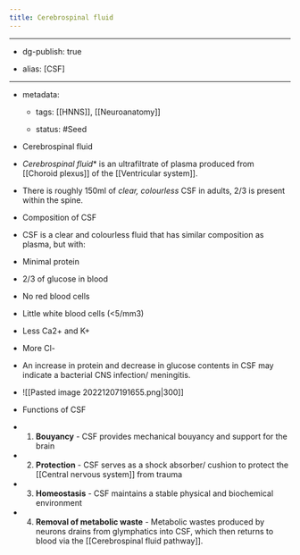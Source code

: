 ```yaml
---
title: Cerebrospinal fluid
---
```


- --

- dg-publish: true

- alias: [CSF]

- --

- metadata:
	 - tags: [[HNNS]], [[Neuroanatomy]]

	 - status: #Seed 

- Cerebrospinal fluid

- *Cerebrospinal fluid** is an ultrafiltrate of plasma produced from [[Choroid plexus]] of the [[Ventricular system]].

- There is roughly 150ml of *clear, colourless* CSF in adults, 2/3 is present within the spine.

- Composition of CSF

- CSF is a clear and colourless fluid that has similar composition as plasma, but with:

- Minimal protein

- 2/3 of glucose in blood

- No red blood cells

- Little white blood cells (<5/mm3)

- Less Ca2+ and K+

- More Cl-

- An increase in protein and decrease in glucose contents in CSF may indicate a bacterial CNS infection/ meningitis.

- ![[Pasted image 20221207191655.png|300]]

- Functions of CSF

- 1. **Bouyancy** - CSF provides mechanical bouyancy and support for the brain

- 2. **Protection** - CSF serves as a shock absorber/ cushion to protect the [[Central nervous system]] from trauma

- 3. **Homeostasis** - CSF maintains a stable physical and biochemical environment

- 4. **Removal of metabolic waste** - Metabolic wastes produced by neurons drains from glymphatics into CSF, which then returns to blood via the [[Cerebrospinal fluid pathway]].
